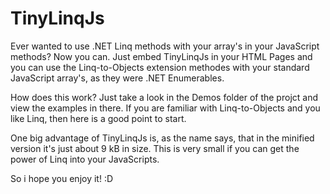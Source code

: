 # TinyLinqJs
Ever wanted to use .NET Linq methods with your array's in your JavaScript methods? Now you can. Just embed TinyLinqJs in your HTML Pages and you can use the Linq-to-Objects extension methodes with your standard JavaScript array's, as they were .NET Enumerables.

How does this work? Just take a look in the Demos folder of the projct and view the examples in there.
If you are familiar with Linq-to-Objects and you like Linq, then here is a good point to start.

One big advantage of TinyLinqJs is, as the name says, that in the minified version it's just about 9 kB in size. This is very small if you can get the power of Linq into your JavaScripts. 

So i hope you enjoy it! :D
